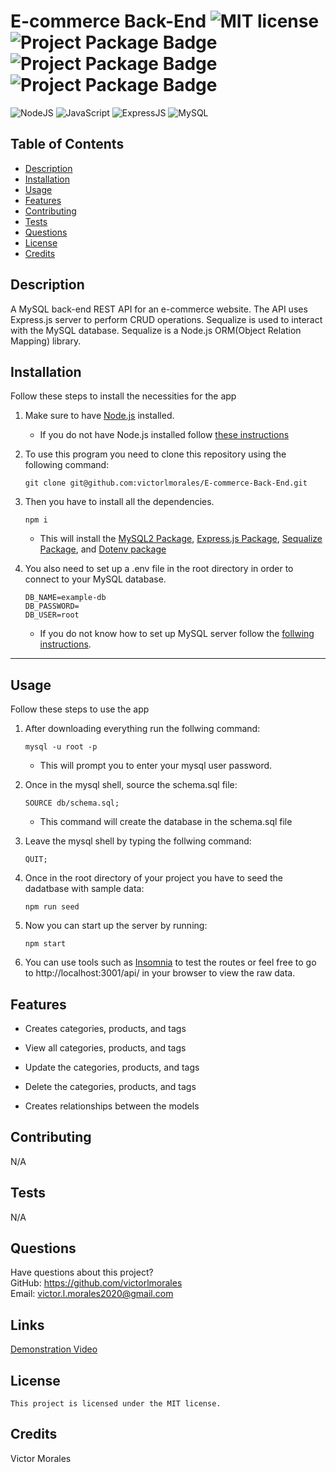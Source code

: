 # E-commerce Back-End ![MIT license](https://img.shields.io/badge/License-MIT-blue.svg) ![Project Package Badge](https://img.shields.io/badge/package-Sequalize-informational) ![Project Package Badge](https://img.shields.io/badge/package-mysql2-informational) ![Project Package Badge](https://img.shields.io/badge/package-Express.js-informational)

![NodeJS](https://img.shields.io/badge/node.js-6DA55F?style=for-the-badge&logo=node.js&logoColor=white)
![JavaScript](https://img.shields.io/badge/JavaScript-F7DF1E?style=for-the-badge&logo=JavaScript&logoColor=black)
![ExpressJS](https://img.shields.io/badge/Express.JS-000000?style=for-the-badge&logo=Express&logoColor=white)
![MySQL](https://img.shields.io/badge/MySQL-4479A1?style=for-the-badge&logo=MySQL&logoColor=white)

## Table of Contents

* [Description](#description)
* [Installation](#installation)
* [Usage](#usage)
* [Features](#features)
* [Contributing](#contributing)
* [Tests](#tests)
* [Questions](#questions)
* [License](#license)
* [Credits](#credits)

## Description

  A MySQL back-end REST API for an e-commerce website. The API uses Express.js server to perform CRUD operations. Sequalize is used to interact with the MySQL database. Sequalize is a Node.js ORM(Object Relation Mapping) library.

## Installation

Follow these steps to install the necessities for the app

1. Make sure to have [Node.js](https://nodejs.org/en/download/) installed.

    * If you do not have Node.js installed follow [these instructions](https://docs.npmjs.com/downloading-and-installing-node-js-and-npm)

2. To use this program you need to clone this repository using the following command:

    ```
    git clone git@github.com:victorlmorales/E-commerce-Back-End.git
    ```

3. Then you have to install all the dependencies.

    ```
    npm i
    ```

    * This will install the [MySQL2 Package](https://www.npmjs.com/package/mysql2), [Express.js Package](https://www.npmjs.com/package/express), [Sequalize Package](https://www.npmjs.com/package/sequelize), and [Dotenv package](https://www.npmjs.com/package/dotenv)

4. You also need to set up a .env file in the root directory in order to connect to your MySQL database.

    ```
    DB_NAME=example-db
    DB_PASSWORD=
    DB_USER=root
    ```

      * If you do not know how to set up MySQL server follow the [follwing instructions](https://dev.mysql.com/doc/mysql-getting-started/en/).

---

## Usage

Follow these steps to use the app

1. After downloading everything run the follwing command:

    ```
    mysql -u root -p 
    ```

    * This will prompt you to enter your mysql user password.

2. Once in the mysql shell, source the schema.sql file:
    ```
    SOURCE db/schema.sql;
    ```
    * This command will create the database in the schema.sql file

3. Leave the mysql shell by typing the follwing command:
    ``` 
    QUIT;
    ```

4. Once in the root directory of your project you have to seed the dadatbase with sample data:
    ```
    npm run seed
    ```

5. Now you can start up the server by running:
    ```
    npm start
    ```

6. You can use tools such as [Insomnia](https://docs.insomnia.rest/insomnia/get-started) to test the routes or feel free to go to http://localhost:3001/api/ in your browser to view the raw data.
## Features

* Creates categories, products, and tags

* View all categories, products, and tags

* Update the categories, products, and tags

* Delete the categories, products, and tags

* Creates relationships between the models

## Contributing

  N/A

## Tests

N/A

## Questions

  Have questions about this project?  
  GitHub: <https://github.com/victorlmorales>  
  Email: victor.l.morales2020@gmail.com

## Links

  [Demonstration Video](<https://drive.google.com/file/d/1-x4KK8dbiGOcFAB_jPS8H5di9LqCujpT/view>)

## License

    This project is licensed under the MIT license.

## Credits

  Victor Morales
